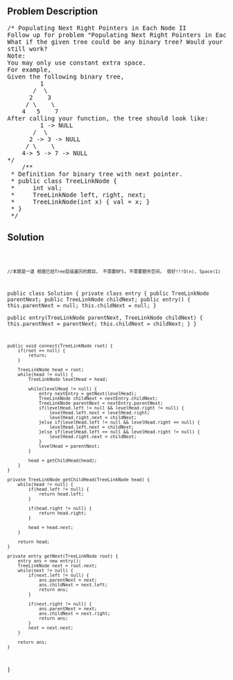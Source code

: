 <!--
<style>
  body { font-family: Arial, sans-serif; }
  .container { max-width: 100%; margin: 0 auto; padding: 10px; }
  .comment-block { max-width: 30%; background-color: #f9f9f9; padding: 10px; border-left: 5px solid #ccc; overflow-wrap: break-word; white-space: pre-wrap; }
  .code-block { background-color: #f4f4f4; padding: 10px; border: 1px solid #ddd; overflow-wrap: break-word; white-space: pre-wrap; }
</style>
-->

<div class='container'>
<h2>Problem Description</h2>
<div class='comment-block'>
<pre>
/* Populating Next Right Pointers in Each Node II
Follow up for problem "Populating Next Right Pointers in Each Node".
What if the given tree could be any binary tree? Would your previous solution
still work?
Note:
You may only use constant extra space.
For example,
Given the following binary tree,
         1
       /  \
      2    3
     / \    \
    4   5    7
After calling your function, the tree should look like:
         1 -> NULL
       /  \
      2 -> 3 -> NULL
     / \    \
    4-> 5 -> 7 -> NULL
*/
    /**
 * Definition for binary tree with next pointer.
 * public class TreeLinkNode {
 *     int val;
 *     TreeLinkNode left, right, next;
 *     TreeLinkNode(int x) { val = x; }
 * }
 */
</pre>
</div>

<h2>Solution</h2>
<div class='code-block'>
<pre><code class='language-java'>


    //本题是一道 根据已给Tree层级遍历的题目， 不需要BFS, 不需要额外空间， 很好!!!O(n), Space(1)
public class Solution {
    private class entry {
        public TreeLinkNode parentNext;
        public TreeLinkNode childNext;
        public entry() {
            this.parentNext = null;
            this.childNext = null;
        }        
        public entry(TreeLinkNode parentNext, TreeLinkNode childNext) {
            this.parentNext = parentNext;
            this.childNext = childNext;
        }
    }
    
    public void connect(TreeLinkNode root) {
        if(root == null) {
            return;
        }
        
        TreeLinkNode head = root;
        while(head != null) {
            TreeLinkNode levelHead = head;
            
            while(levelHead != null) {
                entry nextEntry = getNext(levelHead);
                TreeLinkNode childNext = nextEntry.childNext;
                TreeLinkNode parentNext = nextEntry.parentNext;
                if(levelHead.left != null && levelHead.right != null) {
                    levelHead.left.next = levelHead.right;
                    levelHead.right.next = childNext;
                }else if(levelHead.left != null && levelHead.right == null) {
                    levelHead.left.next = childNext;
                }else if(levelHead.left == null && levelHead.right != null) {
                    levelHead.right.next = childNext;
                }
                levelHead = parentNext;
            }
            
            head = getChildHead(head);
        }   
    }
    
    private TreeLinkNode getChildHead(TreeLinkNode head) {
        while(head != null) {
            if(head.left != null) {
                return head.left;
            }
            
            if(head.right != null) {
                return head.right;
            }
            
            head = head.next;
        }
        
        return head;
    }
    
    private entry getNext(TreeLinkNode root) {
        entry ans = new entry();
        TreeLinkNode next = root.next;
        while(next != null) {
            if(next.left != null) {
                ans.parentNext = next;
                ans.childNext = next.left;
                return ans;
            }
            
            if(next.right != null) {
                ans.parentNext = next;
                ans.childNext = next.right;
                return ans;
            }
            next = next.next;
        }

        return ans;
    }
}</code></pre>
</div>
</div>
